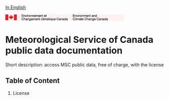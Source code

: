 [In English](readme.md)

![ECCC logo](img_eccc-logo.png)

# Meteorological Service of Canada public data documentation

Short description: access MSC public data, free of charge, with the license 

## Table of Content
1. License
